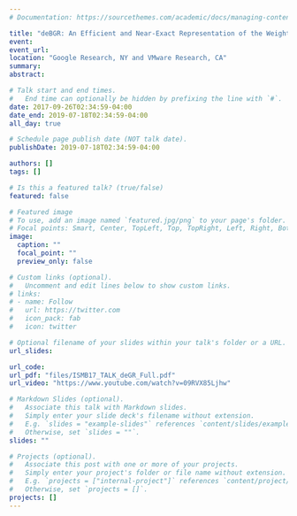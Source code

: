 ```yaml
---
# Documentation: https://sourcethemes.com/academic/docs/managing-content/

title: "deBGR: An Efficient and Near-Exact Representation of the Weighted de Bruijn Graph"
event:
event_url:
location: "Google Research, NY and VMware Research, CA"
summary:
abstract:

# Talk start and end times.
#   End time can optionally be hidden by prefixing the line with `#`.
date: 2017-09-26T02:34:59-04:00
date_end: 2019-07-18T02:34:59-04:00
all_day: true

# Schedule page publish date (NOT talk date).
publishDate: 2019-07-18T02:34:59-04:00

authors: []
tags: []

# Is this a featured talk? (true/false)
featured: false

# Featured image
# To use, add an image named `featured.jpg/png` to your page's folder. 
# Focal points: Smart, Center, TopLeft, Top, TopRight, Left, Right, BottomLeft, Bottom, BottomRight.
image:
  caption: ""
  focal_point: ""
  preview_only: false

# Custom links (optional).
#   Uncomment and edit lines below to show custom links.
# links:
# - name: Follow
#   url: https://twitter.com
#   icon_pack: fab
#   icon: twitter

# Optional filename of your slides within your talk's folder or a URL.
url_slides:

url_code:
url_pdf: "files/ISMB17_TALK_deGR_Full.pdf"
url_video: "https://www.youtube.com/watch?v=09RVX85Ljhw"

# Markdown Slides (optional).
#   Associate this talk with Markdown slides.
#   Simply enter your slide deck's filename without extension.
#   E.g. `slides = "example-slides"` references `content/slides/example-slides.md`.
#   Otherwise, set `slides = ""`.
slides: ""

# Projects (optional).
#   Associate this post with one or more of your projects.
#   Simply enter your project's folder or file name without extension.
#   E.g. `projects = ["internal-project"]` references `content/project/deep-learning/index.md`.
#   Otherwise, set `projects = []`.
projects: []
---
```

